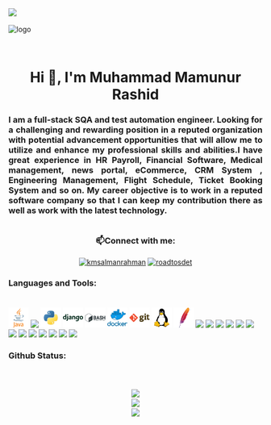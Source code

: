 
<img src ="https://gpvc.arturio.dev/Mamun104">
<br>

![logo](https://mir-s3-cdn-cf.behance.net/project_modules/max_1200/223e6792880429.5e569ff84ebef.gif)

<br>
<h1 align="center">Hi 👋, I'm Muhammad Mamunur Rashid </h1>
<h3 align="justify">I am a full-stack SQA and test automation engineer. Looking for a challenging and rewarding position in a reputed organization with potential advancement opportunities that will allow me to utilize and enhance my professional skills and abilities.I have great experience in HR Payroll, Financial Software, Medical management, news portal, eCommerce, CRM System , Engineering Management, Flight Schedule, Ticket Booking System and so on. My career objective is to work in a reputed software company so that I can keep my contribution there as well as work with the latest technology.</h3>
<h1></h1>
<h3 align="center">📫Connect with me:</h3>
<p align="center">
<a href="https://www.linkedin.com/in/muhamud-mamunur-rashid-a237b8176/" target="blank"><img align="center" src="https://raw.githubusercontent.com/rahuldkjain/github-profile-readme-generator/master/src/images/icons/Social/linked-in-alt.svg" alt="kmsalmanrahman" height="30" width="40" /></a>
<a href="https://www.facebook.com/muazzaman340" target="blank"><img align="center" src="https://raw.githubusercontent.com/rahuldkjain/github-profile-readme-generator/master/src/images/icons/Social/facebook.svg" alt="roadtosdet" height="30" width="40" /></a>
</p>

<h3 align="left">Languages and Tools:</h3>
<h1></h1>
  <code><img height="40" src="https://raw.githubusercontent.com/github/explore/80688e429a7d4ef2fca1e82350fe8e3517d3494d/topics/java/java.png"></code>
  <code><img height="40" src="https://user-images.githubusercontent.com/48891202/135019836-4eb0b434-0b0d-42b0-b359-96077cbb71bf.png"></code>
  <code><img height="40" src="https://raw.githubusercontent.com/github/explore/80688e429a7d4ef2fca1e82350fe8e3517d3494d/topics/python/python.png"></code>
  <code><img height="40" src="https://raw.githubusercontent.com/github/explore/80688e429a7d4ef2fca1e82350fe8e3517d3494d/topics/django/django.png"></code>
  <code><img height="40" src="https://raw.githubusercontent.com/github/explore/80688e429a7d4ef2fca1e82350fe8e3517d3494d/topics/bash/bash.png"></code>
  <code><img height="40" src="https://raw.githubusercontent.com/github/explore/80688e429a7d4ef2fca1e82350fe8e3517d3494d/topics/docker/docker.png"></code>
  <code><img height="40" src="https://raw.githubusercontent.com/github/explore/80688e429a7d4ef2fca1e82350fe8e3517d3494d/topics/git/git.png"></code>
  <code><img height="40" src="https://raw.githubusercontent.com/github/explore/80688e429a7d4ef2fca1e82350fe8e3517d3494d/topics/linux/linux.png"></code>
  <code><img height="40" src="https://raw.githubusercontent.com/github/explore/80688e429a7d4ef2fca1e82350fe8e3517d3494d/topics/maven/maven.png"></code>
  <code><img height="40" src="https://user-images.githubusercontent.com/48891202/135020000-067afc86-f3e9-48ad-b9a3-2c234fa0eb9f.png"></code>
  <code><img height="40" src="https://user-images.githubusercontent.com/48891202/135020058-88e277f2-36a5-4ff7-a1ee-8ef37e2c6c58.png"></code>
  <code><img height="40" src="https://github-production-user-asset-6210df.s3.amazonaws.com/78067017/241550049-f02cf4b2-04c1-4416-a27c-b324ac7fb660.png"></code>
  <code><img height="40" src="https://github-production-user-asset-6210df.s3.amazonaws.com/78067017/241550239-6677121c-301a-4f30-b1d4-c9b3223473f5.png"></code>
  <code><img height="40" src="https://github-production-user-asset-6210df.s3.amazonaws.com/78067017/241550413-f94a9e15-35a7-46a7-a1f5-64c1e702513a.png"></code>
  <code><img height="40" src="https://github-production-user-asset-6210df.s3.amazonaws.com/78067017/241550508-d49850ba-0b54-467b-833e-38962d40eba2.png"></code>
  <code><img height="40" src="https://github-production-user-asset-6210df.s3.amazonaws.com/78067017/241550666-adcb3326-a947-435f-ace8-112507f2fa45.png"></code>
  <code><img height="40" src="https://github-production-user-asset-6210df.s3.amazonaws.com/78067017/241551221-384aedb3-175e-418c-8188-c94fd378c6cc.png"></code>
  <code><img height="40" src="https://github-production-user-asset-6210df.s3.amazonaws.com/78067017/241551714-57ac2e5b-d6db-44ee-a863-1d66e3e51868.png"></code>
  <code><img height="40" src="https://github-production-user-asset-6210df.s3.amazonaws.com/78067017/241552555-76ce4735-08bc-4b3c-8ae0-b4294f741742.png"></code>
  <code><img height="40" src="https://github-production-user-asset-6210df.s3.amazonaws.com/78067017/241552939-b5d5b7c9-04f8-478d-a1a1-c3231769d18f.png"></code>
  <code><img height="40" src="https://github-production-user-asset-6210df.s3.amazonaws.com/78067017/241553602-996458eb-1d3d-4500-af64-d6026826b273.png"></code>
  <code><img height="60" src="https://github-production-user-asset-6210df.s3.amazonaws.com/78067017/241554319-5d129aeb-7bbe-4373-8c79-ae6290a5f3c5.png"></code>



<h3 align="lift">Github Status:</h3>
<h1></h1>
<p align = "center">
<br>
<!--   <img src="https://github-readme-stats.vercel.app/api/top-langs?username= Mamun104&show_icons=true&locale=en&layout=compact&langs_count=8&hide=shell,scss,less,vue,less_Width="400" /> -->
  <a href="https://git.io/streak-stats">
    <img src="https://github-readme-stats.vercel.app/api?username=Mamun104&show_icons=true&theme=radical">
  </a>
  <br>
  <a href="https://git.io/streak-stats">
    <img src="http://github-readme-streak-stats.herokuapp.com?user=Mamun104&theme=react&background=0d1117&border=666">
  </a>
  <br>
  
  <a href="https://git.io/streak-stats">
    <img src="https://streak-stats.demolab.com/?user=DenverCoder1&theme=dark)](https://streak-stats.demolab.com/?user=DenverCoder1&theme=dark">
  </a>

</p>



